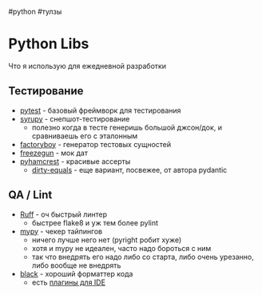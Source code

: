#python #тулзы

# Python Libs

Что я использую для ежедневной разработки

## Тестирование

- [pytest](https://docs.pytest.org/en/7.3.x/) - базовый фреймворк для тестирования
- [syrupy](https://github.com/tophat/syrupy) - снепшот-тестирование 
	- полезно когда в тесте генеришь большой джсон/док, и сравниваешь его с эталонным
- [factoryboy](https://factoryboy.readthedocs.io/en/stable/) - генератор тестовых сущностей
- [freezegun](https://github.com/spulec/freezegun)  - мок дат
- [pyhamcrest](https://github.com/hamcrest/PyHamcrest) - красивые ассерты
	- [dirty-equals](https://github.com/samuelcolvin/dirty-equals) - еще вариант, посвежее, от автора pydantic

## QA / Lint

- [Ruff](https://github.com/charliermarsh/ruff) - оч быстрый линтер
	- быстрее flake8 и уж тем более pylint
- [mypy](https://mypy-lang.org/) - чекер тайпингов
	- ничего лучше него нет (pyright робит хуже)
	- хотя и mypy не идеален, часто надо бороться с ним 
	- так что внедрять его надо либо со старта, либо очень урезанно, либо вообще не внедрять
- [black](https://github.com/psf/black) - хороший форматтер кода
	- есть [плагины для IDE](https://black.readthedocs.io/en/stable/integrations/editors.html)

